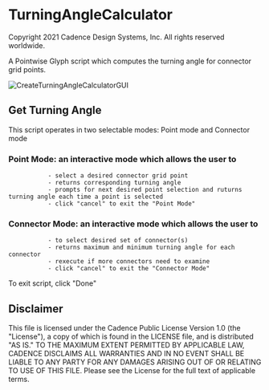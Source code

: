 # TurningAngleCalculator
Copyright 2021 Cadence Design Systems, Inc. All rights reserved worldwide.

A Pointwise Glyph script which computes the turning angle for connector grid points.

![CreateTurningAngleCalculatorGUI](https://raw.github.com/pointwise/TurningAngleCalculator/master/TurningAngleCalcImage.png)

## Get Turning Angle 
This script operates in two selectable modes: Point mode and Connector mode

### Point Mode: an interactive mode which allows the user to
               - select a desired connector grid point
               - returns corresponding turning angle
               - prompts for next desired point selection and ruturns turning angle each time a point is selected
               - click "cancel" to exit the "Point Mode"
             
### Connector Mode: an interactive mode which allows the user to
               - to select desired set of connector(s)
               - returns maximum and minimum turning angle for each connector
               - rexecute if more connectors need to examine
               - click "cancel" to exit the "Connector Mode"

To exit script, click "Done"

## Disclaimer
This file is licensed under the Cadence Public License Version 1.0 (the "License"), a copy of which is found in the LICENSE file, and is distributed "AS IS." 
TO THE MAXIMUM EXTENT PERMITTED BY APPLICABLE LAW, CADENCE DISCLAIMS ALL WARRANTIES AND IN NO EVENT SHALL BE LIABLE TO ANY PARTY FOR ANY DAMAGES ARISING OUT OF OR RELATING TO USE OF THIS FILE. 
Please see the License for the full text of applicable terms.
